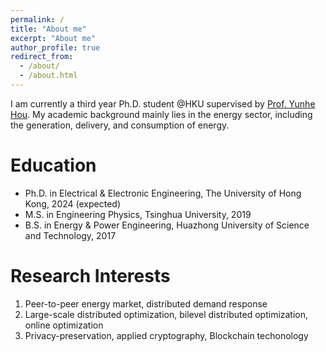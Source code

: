 ```yaml
---
permalink: /
title: "About me"
excerpt: "About me"
author_profile: true
redirect_from: 
  - /about/
  - /about.html
---
```


I am currently a third year Ph.D. student @HKU supervised by [Prof. Yunhe Hou](https://www.eee.hku.hk/people/yhhou/). My academic background mainly lies in the energy sector, including the generation, delivery, and consumption of energy.

Education
======
* Ph.D. in Electrical & Electronic Engineering, The University of Hong Kong, 2024 (expected)
* M.S. in Engineering Physics, Tsinghua University, 2019
* B.S. in Energy & Power Engineering, Huazhong University of Science and Technology, 2017

Research Interests
======
1. Peer-to-peer energy market, distributed demand response
2. Large-scale distributed optimization, bilevel distributed optimization, online optimization
3. Privacy-preservation, applied cryptography, Blockchain techonology
